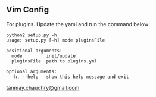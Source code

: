## Vim Config

For plugins. 
Update the yaml and run the command below:

```
python2 setup.py -h                                                   
usage: setup.py [-h] mode pluginsFile

positional arguments:
  mode         init/update
  pluginsFile  path to plugins.yml

optional arguments:
  -h, --help   show this help message and exit
```

tanmay.chaudhry@gmail.com
